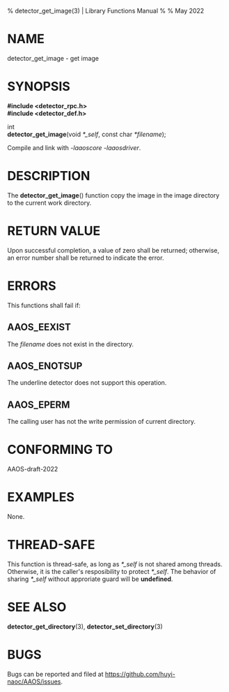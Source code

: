 % detector\_get\_image(3) | Library Functions Manual
%
% May 2022

NAME
====

detector\_get\_image - get image

SYNOPSIS
========

**#include <detector_rpc.h>**  
**#include <detector_def.h>**

int  
**detector_get_image**(void *\*\_self*, const char *\*filename*);

Compile and link with *-laaoscore* *-laaosdriver*.

DESCRIPTION
===========

The **detector_get_image**() function copy the image in the image directory to the current work directory.


RETURN VALUE
============

Upon successful completion, a value of zero shall be returned; otherwise, an error number shall be returned to indicate the error.

ERRORS
======

This functions shall fail if:

AAOS\_EEXIST
------------

The *filename* does not exist in the directory.

AAOS\_ENOTSUP
-------------

The underline detector does not support this operation.

AAOS\_EPERM
-----------

The calling user has not the write permission of current directory.


CONFORMING TO
=============

AAOS-draft-2022

EXAMPLES
========

None.

THREAD-SAFE
===========

This function is thread-safe, as long as *\*\_self* is not shared among threads. Otherwise, it is the caller's resposibility to protect *\*\_self*. The behavior of sharing *\*\_self* without approriate guard will be **undefined**.

SEE ALSO
========

**detector_get_directory**(3), **detector_set_directory**(3)

BUGS
====

Bugs can be reported and filed at https://github.com/huyi-naoc/AAOS/issues.

